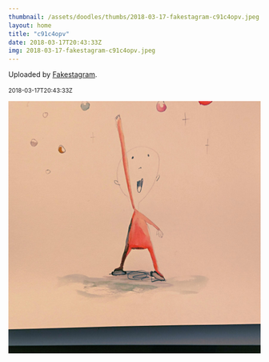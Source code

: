 ```yaml
---
thumbnail: /assets/doodles/thumbs/2018-03-17-fakestagram-c91c4opv.jpeg
layout: home
title: "c91c4opv"
date: 2018-03-17T20:43:33Z
img: 2018-03-17-fakestagram-c91c4opv.jpeg
---
```


Uploaded by [Fakestagram](https://github.com/opyate/fakestagram).

<small>2018-03-17T20:43:33Z</small>

![Uploaded by Fakestagram](/assets/doodles/original/2018-03-17-fakestagram-c91c4opv.jpeg)
